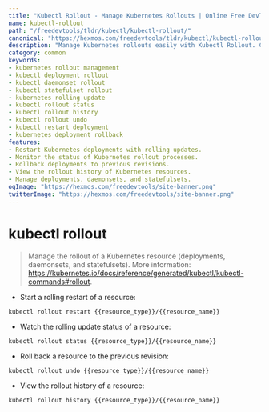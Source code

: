 ```yaml
---
title: "Kubectl Rollout - Manage Kubernetes Rollouts | Online Free DevTools by Hexmos"
name: kubectl-rollout
path: "/freedevtools/tldr/kubectl/kubectl-rollout/"
canonical: "https://hexmos.com/freedevtools/tldr/kubectl/kubectl-rollout/"
description: "Manage Kubernetes rollouts easily with Kubectl Rollout. Control deployments, daemonsets, and statefulsets with ease. Free online tool, no registration required."
category: common
keywords:
- kubernetes rollout management
- kubectl deployment rollout
- kubectl daemonset rollout
- kubectl statefulset rollout
- kubernetes rolling update
- kubectl rollout status
- kubectl rollout history
- kubectl rollout undo
- kubectl restart deployment
- kubernetes deployment rollback
features:
- Restart Kubernetes deployments with rolling updates.
- Monitor the status of Kubernetes rollout processes.
- Rollback deployments to previous revisions.
- View the rollout history of Kubernetes resources.
- Manage deployments, daemonsets, and statefulsets.
ogImage: "https://hexmos.com/freedevtools/site-banner.png"
twitterImage: "https://hexmos.com/freedevtools/site-banner.png"
---
```


# kubectl rollout

> Manage the rollout of a Kubernetes resource (deployments, daemonsets, and statefulsets).
> More information: <https://kubernetes.io/docs/reference/generated/kubectl/kubectl-commands#rollout>.

- Start a rolling restart of a resource:

`kubectl rollout restart {{resource_type}}/{{resource_name}}`

- Watch the rolling update status of a resource:

`kubectl rollout status {{resource_type}}/{{resource_name}}`

- Roll back a resource to the previous revision:

`kubectl rollout undo {{resource_type}}/{{resource_name}}`

- View the rollout history of a resource:

`kubectl rollout history {{resource_type}}/{{resource_name}}`
